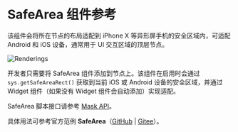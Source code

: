 # SafeArea 组件参考

该组件会将所在节点的布局适配到 iPhone X 等异形屏手机的安全区域内，可适配 Android 和 iOS 设备，通常用于 UI 交互区域的顶层节点。

![Renderings](./safearea/renderings.png)

开发者只需要将 SafeArea 组件添加到节点上。该组件在启用时会通过 `sys.getSafeAreaRect()` 获取到当前 iOS 或 Android 设备的安全区域，并通过 Widget 组件（如果没有 Widget 组件会自动添加）实现适配。

SafeArea 脚本接口请参考 [Mask API](__APIDOC__/zh/class/SafeArea)。

具体用法可参考官方范例 **SafeArea**（[GitHub](https://github.com/cocos/cocos-test-projects/tree/v3.8/assets/cases/ui/23.safe-area) | [Gitee](https://gitee.com/mirrors_cocos-creator/test-cases-3d/tree/v3.8/assets/cases/ui/23.safe-area)）。
